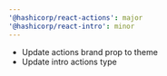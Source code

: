 ```yaml
---
'@hashicorp/react-actions': major
'@hashicorp/react-intro': minor
---
```


- Update actions brand prop to theme
- Update intro actions type
